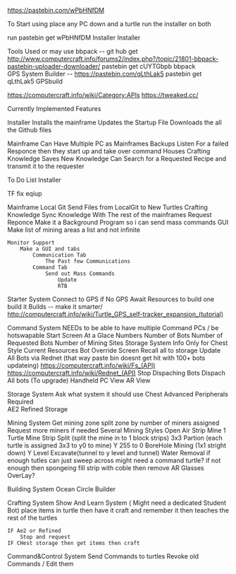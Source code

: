 https://pastebin.com/wPbHNfDM

To Start using 
place any PC down 
and  a turtle
run the installer on both

run
    pastebin get wPbHNfDM Installer
    Installer


Tools Used or may use
bbpack -- git hub get http://www.computercraft.info/forums2/index.php?/topic/21801-bbpack-pastebin-uploader-downloader/
    pastebin get cUYTGbpb bbpack        
GPS System Builder --   https://pastebin.com/qLthLak5
    pastebin get qLthLak5 GPSbuild

https://computercraft.info/wiki/Category:APIs
https://tweaked.cc/

Currently Implemented Features

Installer
    Installs the mainframe
    Updates the Startup File
    Downloads the all the Github files

Mainframe
    Can Have Multiple PC as Mainframes
        Backups Listen For a failed Responce then they start up and take over command
    Houses Crafting Knowledge
        Saves New Knowledge
        Can Search for a Requested Recipe and transmit it to the requester


To Do List
Installer

TF
    fix eqiup

Mainframe
    Local Git
        Send Files from LocalGit to New Turtles
    Crafting Knowledge
        Sync Knowledge With The rest of the mainframes
    Request Reponce
        Make it a Background Program so i can send mass commands
    GUI
        Make list of mining areas a list and not infinite



    Monitor Support
        Make a GUI and tabs
            Communication Tab
                The Past few Communications
            Command Tab
                Send out Mass Commands
                    Update
                    RTB

Starter System
    Connect to GPS
        if No GPS
            Await Resources to build one
            build it
    Builds  -- make it smarter/ http://computercraft.info/wiki/Turtle_GPS_self-tracker_expansion_(tutorial)

Command System
    NEEDs to be able to have multiple Command PCs / be hotswapable
    Start Screen
        At a Glace Numbers
            Number of Bots
            Number of Requested Bots
            Number of Mining Sites
        Storage System Info
            Only for Chest Style 
            Current Resources
        Bot Override Screen
            Recall all to storage
            Update All Bots via Rednet (that way paste bin doesnt get hit with 100+ bots updateing) https://computercraft.info/wiki/Fs_(API) https://computercraft.info/wiki/Rednet_(API)
            Stop Dispaching Bots
            Dispach All bots (To upgrade)
    Handheld PC View
    AR View

Storage System
    Ask what system it should use
        Chest
        Advanced Peripherals Required  
            AE2
            Refined Storage
            
Mining System
    Get mining zone
        split zone by number of miners assigned
        Request more miners if needed
    Several Mining Styles
        Open Air Strip Mine
            1 Turtle Mine
            Strip Split (split the mine in to 1 block strips)
            3x3 Partion (each turtle is assigned 3x3 to y0 to mine)
            Y 255 to 0 BoreHole Mining (1x1 stright down)
        Y Level Excavate(tunnel to y level and tunnel)
        Water Removal
            if enough tutles can just sweep across
                might need a command turtle?
            if not enough then
                spongeing
                fill strip with coble then remove 
    AR Glasses OverLay?

Building System
    Ocean Circle Builder 

Crafting System
    Show And Learn System ( Might need a dedicated Student Bot)
        place items in turtle then have it craft and remember it
        then teaches the rest of the turtles    
    
    
    IF Ae2 or Refined 
        Stop and request 
    IF CHest storage then get items then craft

Command&Control System
    Send Commands to turtles
    Revoke old Commands / Edit them 


